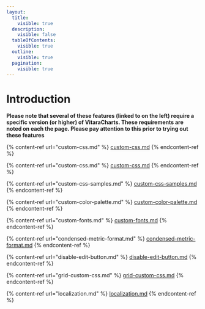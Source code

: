 ```yaml
---
layout:
  title:
    visible: true
  description:
    visible: false
  tableOfContents:
    visible: true
  outline:
    visible: true
  pagination:
    visible: true
---
```


# Introduction

**Please note that several of these features (linked to on the left) require a specific version (or higher) of VitaraCharts. These requirements are noted on each the page. Please pay attention to this prior to trying out these features**

{% content-ref url="custom-css.md" %}
[custom-css.md](custom-css.md)
{% endcontent-ref %}

{% content-ref url="custom-css.md" %}
[custom-css.md](custom-css.md)
{% endcontent-ref %}

{% content-ref url="custom-css-samples.md" %}
[custom-css-samples.md](custom-css-samples.md)
{% endcontent-ref %}

{% content-ref url="custom-color-palette.md" %}
[custom-color-palette.md](custom-color-palette.md)
{% endcontent-ref %}

{% content-ref url="custom-fonts.md" %}
[custom-fonts.md](custom-fonts.md)
{% endcontent-ref %}

{% content-ref url="condensed-metric-format.md" %}
[condensed-metric-format.md](condensed-metric-format.md)
{% endcontent-ref %}

{% content-ref url="disable-edit-button.md" %}
[disable-edit-button.md](disable-edit-button.md)
{% endcontent-ref %}

{% content-ref url="grid-custom-css.md" %}
[grid-custom-css.md](grid-custom-css.md)
{% endcontent-ref %}

{% content-ref url="localization.md" %}
[localization.md](localization.md)
{% endcontent-ref %}
